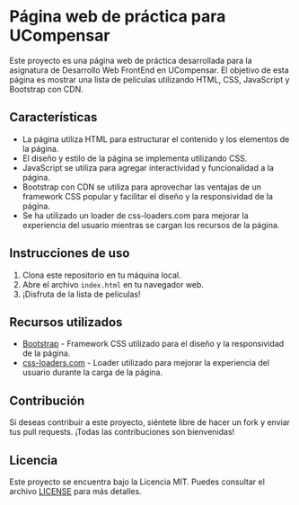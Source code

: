 # Página web de práctica para UCompensar

Este proyecto es una página web de práctica desarrollada para la asignatura de Desarrollo Web FrontEnd en UCompensar. El objetivo de esta página es mostrar una lista de películas utilizando HTML, CSS, JavaScript y Bootstrap con CDN.

## Características

- La página utiliza HTML para estructurar el contenido y los elementos de la página.
- El diseño y estilo de la página se implementa utilizando CSS.
- JavaScript se utiliza para agregar interactividad y funcionalidad a la página.
- Bootstrap con CDN se utiliza para aprovechar las ventajas de un framework CSS popular y facilitar el diseño y la responsividad de la página.
- Se ha utilizado un loader de css-loaders.com para mejorar la experiencia del usuario mientras se cargan los recursos de la página.

## Instrucciones de uso

1. Clona este repositorio en tu máquina local.
2. Abre el archivo `index.html` en tu navegador web.
3. ¡Disfruta de la lista de películas!

## Recursos utilizados

- [Bootstrap](https://getbootstrap.com/) - Framework CSS utilizado para el diseño y la responsividad de la página.
- [css-loaders.com](https://css-loaders.com/) - Loader utilizado para mejorar la experiencia del usuario durante la carga de la página.

## Contribución

Si deseas contribuir a este proyecto, siéntete libre de hacer un fork y enviar tus pull requests. ¡Todas las contribuciones son bienvenidas!

## Licencia

Este proyecto se encuentra bajo la Licencia MIT. Puedes consultar el archivo [LICENSE](LICENSE) para más detalles.
